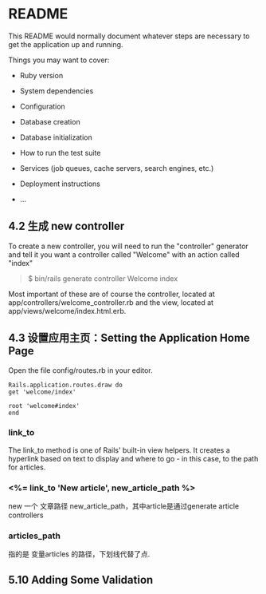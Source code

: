 # README

This README would normally document whatever steps are necessary to get the
application up and running.

Things you may want to cover:

* Ruby version

* System dependencies

* Configuration

* Database creation

* Database initialization

* How to run the test suite

* Services (job queues, cache servers, search engines, etc.)

* Deployment instructions

* ...


##  4.2 生成 new controller

To create a new controller, you will need to run the "controller" generator and tell it you want a controller called "Welcome" with an action called "index"

> $ bin/rails generate controller Welcome index


Most important of these are of course the controller, located at app/controllers/welcome_controller.rb and the view, located at app/views/welcome/index.html.erb.

## 4.3 设置应用主页：Setting the Application Home Page

Open the file config/routes.rb in your editor.

    Rails.application.routes.draw do
    get 'welcome/index'
    
    root 'welcome#index'
    end

### link_to

The link_to method is one of Rails' built-in view helpers. It creates a hyperlink based on text to display and where to go - in this case, to the path for articles.

### <%= link_to 'New article', new_article_path %>

new 一个 文章路径 new_article_path，其中article是通过generate article controllers  

### articles_path
指的是  变量articles 的路径，下划线代替了点.

## 5.10 Adding Some Validation